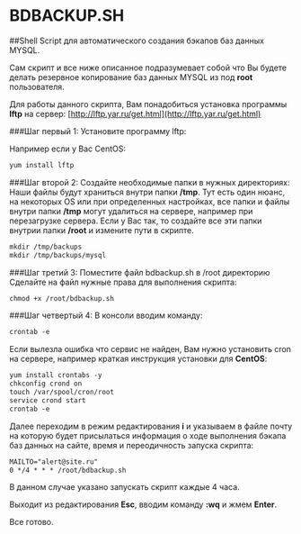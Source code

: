 # BDBACKUP.SH
##Shell Script для автоматического создания бэкапов баз данных MYSQL.

Сам скрипт и все ниже описанное подразумевает собой что Вы будете делать резервное копирование баз данных MYSQL из под **root** пользователя.

Для работы данного скрипта, Вам понадобиться установка программы **lftp** на сервер: [http://lftp.yar.ru/get.html](http://lftp.yar.ru/get.html)

###Шаг первый 1: Установите программу lftp:

Например если у Вас CentOS:

```html
yum install lftp
```

###Шаг второй 2: Создайте необходимые папки в нужных директориях:
Наши файлы будут храниться внутри папки **/tmp**.
Тут есть один нюанс, на некоторых OS или при определенных настройках, все папки и файлы внутри папки **/tmp** могут удалиться на сервере, например при перезагрузке сервера. Если у Вас так, то создайте все эти папки внутрии папки **/root** и измените пути в скрипте.

```html
mkdir /tmp/backups
mkdir /tmp/backups/mysql
```
###Шаг третий 3: Поместите файл bdbackup.sh в /root директорию
Сделайте на файл нужные права для выполнения скрипта:

```html
chmod +x /root/bdbackup.sh
```

###Шаг четвертый 4: В консоли вводим команду:

```html
crontab -e
```
Если вылезла ошибка что сервис не найден, Вам нужно установить cron на сервере, например краткая инструкция установки для **CentOS**:

```html
yum install crontabs -y
chkconfig crond on
touch /var/spool/cron/root
service crond start
crontab -e
```

Далее переходим в режим редактирования **i** и указываем в файле почту на которую будет присылаться информация о ходе выполнения бэкапа баз данных на сайте, время и переодичность запуска скрипта:

```html
MAILTO="alert@site.ru"
0 */4 * * * /root/bdbackup.sh
```

В данном случае указано запускать скрипт каждые 4 часа.

Выходит из редактирования **Esc**, вводим команду **:wq** и жмем **Enter**.

Все готово.
